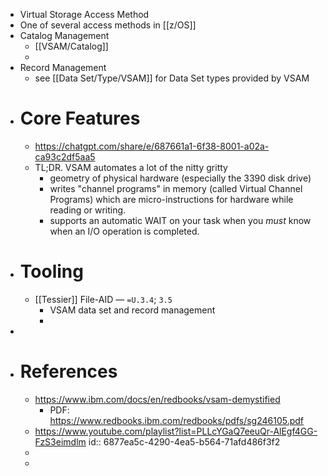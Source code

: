 - Virtual Storage Access Method
- One of several access methods in [[z/OS]]
- Catalog Management
	- [[VSAM/Catalog]]
	-
- Record Management
	- see [[Data Set/Type/VSAM]] for Data Set types provided by VSAM
- # Core Features
	- https://chatgpt.com/share/e/687661a1-6f38-8001-a02a-ca93c2df5aa5
	- TL;DR. VSAM automates a lot of the nitty gritty
		- geometry of physical hardware (especially the 3390 disk drive)
		- writes "channel programs" in memory (called Virtual Channel Programs) which are micro-instructions for hardware while reading or writing.
		- supports an automatic WAIT on your task when you _must_ know when an I/O operation is completed.
- # Tooling
	- [[Tessier]] File-AID — `=U.3.4`; `3.5`
		- VSAM data set and record management
		-
-
- # References
	- https://www.ibm.com/docs/en/redbooks/vsam-demystified
		- PDF: https://www.redbooks.ibm.com/redbooks/pdfs/sg246105.pdf
	- https://www.youtube.com/playlist?list=PLLcYGaQ7eeuQr-AlEgf4GG-FzS3eimdlm
	  id:: 6877ea5c-4290-4ea5-b564-71afd486f3f2
	-
	-